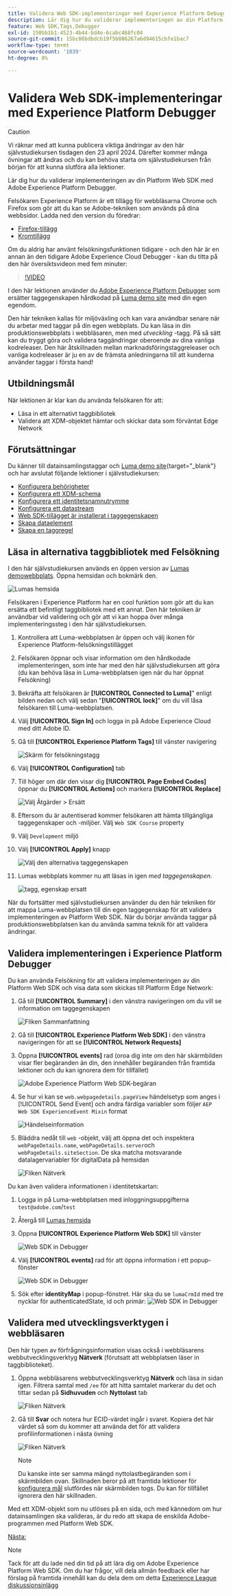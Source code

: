```yaml
---
title: Validera Web SDK-implementeringar med Experience Platform Debugger
description: Lär dig hur du validerar implementeringen av din Platform Web SDK med Adobe Experience Platform Debugger. Den här lektionen ingår i självstudiekursen Implementera Adobe Experience Cloud med Web SDK.
feature: Web SDK,Tags,Debugger
exl-id: 150bb1b1-4523-4b44-bd4e-6cabc468fc04
source-git-commit: 15bc08bdbdcb19f5b086267a6d94615cbfe1bac7
workflow-type: tm+mt
source-wordcount: '1039'
ht-degree: 0%

---
```


# Validera Web SDK-implementeringar med Experience Platform Debugger


>[!CAUTION]
>
>Vi räknar med att kunna publicera viktiga ändringar av den här självstudiekursen tisdagen den 23 april 2024. Därefter kommer många övningar att ändras och du kan behöva starta om självstudiekursen från början för att kunna slutföra alla lektioner.

Lär dig hur du validerar implementeringen av din Platform Web SDK med Adobe Experience Platform Debugger.

Felsökaren Experience Platform är ett tillägg för webbläsarna Chrome och Firefox som gör att du kan se Adobe-tekniken som används på dina webbsidor. Ladda ned den version du föredrar:

* [Firefox-tillägg](https://addons.mozilla.org/sv-SE/firefox/addon/adobe-experience-platform-dbg/)
* [Kromtillägg](https://chrome.google.com/webstore/detail/adobe-experience-platform/bfnnokhpnncpkdmbokanobigaccjkpob)

Om du aldrig har använt felsökningsfunktionen tidigare - och den här är en annan än den tidigare Adobe Experience Cloud Debugger - kan du titta på den här översiktsvideon med fem minuter:

>[!VIDEO](https://video.tv.adobe.com/v/32156?learn=on)

I den här lektionen använder du [Adobe Experience Platform Debugger](https://chromewebstore.google.com/detail/adobe-experience-platform/bfnnokhpnncpkdmbokanobigaccjkpob) som ersätter taggegenskapen hårdkodad på [Luma demo site](https://luma.enablementadobe.com/content/luma/us/en.html) med din egen egendom.

Den här tekniken kallas för miljöväxling och kan vara användbar senare när du arbetar med taggar på din egen webbplats. Du kan läsa in din produktionswebbplats i webbläsaren, men med *utveckling* -tagg. På så sätt kan du tryggt göra och validera taggändringar oberoende av dina vanliga kodreleaser. Den här åtskillnaden mellan marknadsföringstaggreleaser och vanliga kodreleaser är ju en av de främsta anledningarna till att kunderna använder taggar i första hand!

## Utbildningsmål

När lektionen är klar kan du använda felsökaren för att:

* Läsa in ett alternativt taggbibliotek
* Validera att XDM-objektet hämtar och skickar data som förväntat Edge Network

## Förutsättningar

Du känner till datainsamlingstaggar och [Luma demo site](https://luma.enablementadobe.com/content/luma/us/en.html){target="_blank"} och har avslutat följande lektioner i självstudiekursen:

* [Konfigurera behörigheter](configure-permissions.md)
* [Konfigurera ett XDM-schema](configure-schemas.md)
* [Konfigurera ett identitetsnamnutrymme](configure-identities.md)
* [Konfigurera ett datastream](configure-datastream.md)
* [Web SDK-tillägget är installerat i taggegenskapen](install-web-sdk.md)
* [Skapa dataelement](create-data-elements.md)
* [Skapa en taggregel](create-tag-rule.md)


## Läsa in alternativa taggbibliotek med Felsökning

I den här självstudiekursen används en öppen version av [Lumas demowebbplats](https://luma.enablementadobe.com/content/luma/us/en.html). Öppna hemsidan och bokmärk den.

![Lumas hemsida](assets/validate-luma-site.png)

Felsökaren i Experience Platform har en cool funktion som gör att du kan ersätta ett befintligt taggbibliotek med ett annat. Den här tekniken är användbar vid validering och gör att vi kan hoppa över många implementeringssteg i den här självstudiekursen.

1. Kontrollera att Luma-webbplatsen är öppen och välj ikonen för Experience Platform-felsökningstillägget
1. Felsökaren öppnar och visar information om den hårdkodade implementeringen, som inte har med den här självstudiekursen att göra (du kan behöva läsa in Luma-webbplatsen igen när du har öppnat Felsökning)
1. Bekräfta att felsökaren är **[!UICONTROL Connected to Luma]**&quot; enligt bilden nedan och välj sedan &quot;**[!UICONTROL lock]**&quot; om du vill låsa felsökaren till Luma-webbplatsen.
1. Välj **[!UICONTROL Sign In]** och logga in på Adobe Experience Cloud med ditt Adobe ID.
1. Gå till **[!UICONTROL Experience Platform Tags]** till vänster navigering

   ![Skärm för felsökningstagg](assets/validate-launch-screen.png)

1. Välj **[!UICONTROL Configuration]** tab
1. Till höger om där den visar dig **[!UICONTROL Page Embed Codes]**&#x200B;öppnar du **[!UICONTROL Actions]** och markera **[!UICONTROL Replace]**

   ![Välj Åtgärder > Ersätt](assets/validate-switch-environment.png)

1. Eftersom du är autentiserad kommer felsökaren att hämta tillgängliga taggegenskaper och -miljöer. Välj `Web SDK Course` property
1. Välj `Development` miljö
1. Välj **[!UICONTROL Apply]** knapp

   ![Välj den alternativa taggegenskapen](assets/validate-switch-selection.png)

1. Lumas webbplats kommer nu att läsas in igen _med taggegenskapen_.

   ![tagg, egenskap ersatt](assets/validate-switch-success.png)

När du fortsätter med självstudiekursen använder du den här tekniken för att mappa Luma-webbplatsen till din egen taggegenskap för att validera implementeringen av Platform Web SDK. När du börjar använda taggar på produktionswebbplatsen kan du använda samma teknik för att validera ändringar.

## Validera implementeringen i Experience Platform Debugger

Du kan använda Felsökning för att validera implementeringen av din Platform Web SDK och visa data som skickas till Platform Edge Network:

1. Gå till **[!UICONTROL Summary]** i den vänstra navigeringen om du vill se information om taggegenskapen

   ![Fliken Sammanfattning](assets/validate-summary.png)

1. Gå till **[!UICONTROL Experience Platform Web SDK]** i den vänstra navigeringen för att se **[!UICONTROL Network Requests]**
1. Öppna **[!UICONTROL events]** rad (oroa dig inte om den här skärmbilden visar fler begäranden än din, den innehåller begäranden från framtida lektioner och du kan ignorera dem för tillfället)

   ![Adobe Experience Platform Web SDK-begäran](assets/validate-aep-screen.png)

1. Se hur vi kan se `web.webpagedetails.pageView` händelsetyp som anges i [!UICONTROL Send Event] och andra färdiga variabler som följer `AEP Web SDK ExperienceEvent Mixin` format

   ![Händelseinformation](assets/validate-event-pageViews.png)

1. Bläddra nedåt till `web` -objekt, välj att öppna det och inspektera `webPageDetails.name`, `webPageDetails.server`och `webPageDetails.siteSection`. De ska matcha motsvarande datalagervariabler för digitalData på hemsidan

   ![Fliken Nätverk](assets/validate-xdm-content.png)

Du kan även validera informationen i identitetskartan:

1. Logga in på Luma-webbplatsen med inloggningsuppgifterna `test@adobe.com`/`test`

1. Återgå till [Lumas hemsida](https://luma.enablementadobe.com/content/luma/us/en.html)

1. Öppna **[!UICONTROL Experience Platform Web SDK]** till vänster

   ![Web SDK in Debugger](assets/identity-debugger-websdk-dark.png)

1. Välj **[!UICONTROL events]** rad för att öppna information i ett popup-fönster

   ![Web SDK in Debugger](assets/identity-deugger-websdk-event-dark.png)

1. Sök efter **identityMap** i popup-fönstret. Här ska du se `lumaCrmId` med tre nycklar för authenticatedState, id och primär:
   ![Web SDK in Debugger](assets/identity-deugger-websdk-event-lumaCrmId-dark.png)


## Validera med utvecklingsverktygen i webbläsaren

Den här typen av förfrågningsinformation visas också i webbläsarens webbutvecklingsverktyg **Nätverk** (förutsatt att webbplatsen läser in taggbiblioteket).

1. Öppna webbläsarens webbutvecklingsverktyg **Nätverk** och läsa in sidan igen. Filtrera samtal med `/ee` för att hitta samtalet markerar du det och tittar sedan på **Sidhuvuden** och **Nyttolast** tab

   ![Fliken Nätverk](assets/validate-dev-console.png)

1. Gå till **Svar** och notera hur ECID-värdet ingår i svaret. Kopiera det här värdet så som du kommer att använda det för att validera profilinformationen i nästa övning

   ![Fliken Nätverk](assets/validate-dev-console-ecid.png)

   >[!NOTE]
   >
   >    Du kanske inte ser samma mängd nyttolastbegäranden som i skärmbilden ovan. Skillnaden beror på att framtida lektioner för [konfigurera mål](setup-target.md) slutfördes när skärmbilden togs. Du kan för tillfället ignorera den här skillnaden.

Med ett XDM-objekt som nu utlöses på en sida, och med kännedom om hur datainsamlingen ska valideras, är du redo att skapa de enskilda Adobe-programmen med Platform Web SDK.

[Nästa: ](setup-experience-platform.md)

>[!NOTE]
>
>Tack för att du lade ned din tid på att lära dig om Adobe Experience Platform Web SDK. Om du har frågor, vill dela allmän feedback eller har förslag på framtida innehåll kan du dela dem om detta [Experience League diskussionsinlägg](https://experienceleaguecommunities.adobe.com/t5/adobe-experience-platform-launch/tutorial-discussion-implement-adobe-experience-cloud-with-web/td-p/444996)
